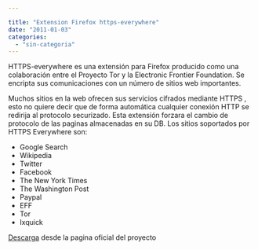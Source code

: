 ```yaml
---

title: "Extension Firefox https-everywhere"
date: "2011-01-03"
categories: 
  - "sin-categoria"
---
```


HTTPS-everywhere es una extensión para Firefox producido como una colaboración entre el Proyecto Tor y la Electronic Frontier Foundation. Se encripta sus comunicaciones con un número de sitios web importantes.

Muchos sitios en la web ofrecen sus servicios cifrados mediante HTTPS , esto no quiere decir que de forma automática cualquier conexión HTTP se redirija al protocolo securizado. Esta extensión forzara el cambio de protocolo de las paginas almacenadas en su DB. Los sitios soportados por HTTPS Everywhere son:

- Google Search
- Wikipedia
- Twitter
- Facebook
- The New York Times
- The Washington Post
- Paypal
- EFF
- Tor
- Ixquick

[Descarga](https://www.eff.org/files/https-everywhere-latest.xpi) desde la pagina oficial del proyecto
